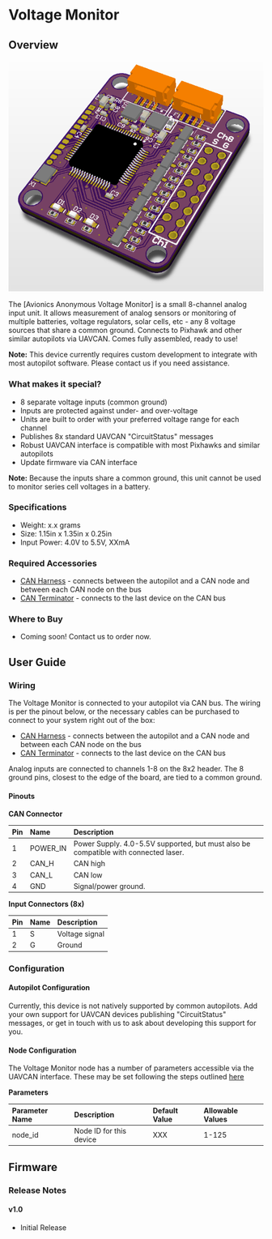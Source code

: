 # Voltage Monitor

## Overview

![Voltage Monitor](../.gitbook/assets/powermon_render.png)

The [Avionics Anonymous Voltage Monitor] is a small 8-channel analog input unit. It allows measurement of analog sensors or monitoring of multiple batteries, voltage regulators, solar cells, etc - any 8 voltage sources that share a common ground. Connects to Pixhawk and other similar autopilots via UAVCAN. Comes fully assembled, ready to use!

**Note:** This device currently requires custom development to integrate with most autopilot software. Please contact us if you need assistance.

### What makes it special?

* 8 separate voltage inputs (common ground)
* Inputs are protected against under- and over-voltage
* Units are built to order with your preferred voltage range for each channel
* Publishes 8x standard UAVCAN "CircuitStatus" messages
* Robust UAVCAN interface is compatible with most Pixhawks and similar autopilots
* Update firmware via CAN interface

**Note:** Because the inputs share a common ground, this unit cannot be used to monitor series cell voltages in a battery.

### Specifications

* Weight: x.x grams  
* Size: 1.15in x 1.35in x 0.25in  
* Input Power: 4.0V to 5.5V, XXmA  

### Required Accessories

* [CAN Harness](https://www.tindie.com/products/avionicsanonymous/uavcan-interconnect-cable/) - connects between the autopilot and a CAN node and between each CAN node on the bus
* [CAN Terminator](https://www.tindie.com/products/avionicsanonymous/uavcan-jst-terminator/) - connects to the last device on the CAN bus

### Where to Buy

* Coming soon! Contact us to order now.

## User Guide

### Wiring

The Voltage Monitor is connected to your autopilot via CAN bus. The wiring is per the pinout below, or the necessary cables can be purchased to connect to your system right out of the box:

* [CAN Harness](https://www.tindie.com/products/avionicsanonymous/uavcan-interconnect-cable/) - connects between the autopilot and a CAN node and between each CAN node on the bus
* [CAN Terminator](https://www.tindie.com/products/avionicsanonymous/uavcan-jst-terminator/) - connects to the last device on the CAN bus

Analog inputs are connected to channels 1-8 on the 8x2 header. The 8 ground pins, closest to the edge of the board, are tied to a common ground.

#### Pinouts

**CAN Connector**

| Pin | Name | Description |
| :--- | :--- | :--- |
| 1 | POWER\_IN | Power Supply. 4.0-5.5V supported, but must also be compatible with connected laser. |
| 2 | CAN\_H | CAN high |
| 3 | CAN\_L | CAN low |
| 4 | GND | Signal/power ground. |

**Input Connectors (8x)**

| Pin | Name | Description |
| :--- | :--- | :--- |
| 1 | S | Voltage signal |
| 2 | G | Ground|

### Configuration

#### Autopilot Configuration

Currently, this device is not natively supported by common autopilots. Add your own support for UAVCAN devices publishing "CircuitStatus" messages, or get in touch with us to ask about developing this support for you.

#### Node Configuration

The Voltage Monitor node has a number of parameters accessible via the UAVCAN interface. These may be set following the steps outlined [here](../general/parameters.md)

**Parameters**

| Parameter Name | Description | Default Value | Allowable Values |
| :--- | :--- | :--- | :--- |
| node\_id | Node ID for this device | XXX | 1-125 |

## Firmware

### Release Notes

#### v1.0

* Initial Release